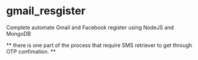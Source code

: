 # gmail_resgister

Complete automate Gmail and Facebook register using NodeJS and MongoDB

** there is one part of the process that require SMS retriever to get through OTP confimation. **
